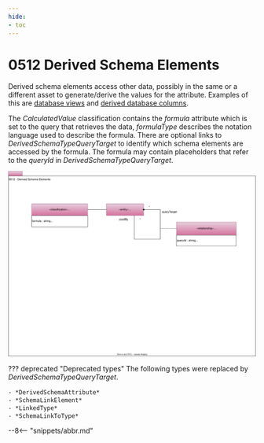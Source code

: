 ```yaml
---
hide:
- toc
---
```


<!-- SPDX-License-Identifier: CC-BY-4.0 -->
<!-- Copyright Contributors to the ODPi Egeria project. -->

# 0512 Derived Schema Elements

Derived schema elements access other data, possibly in the same or a different asset to generate/derive the values for the attribute.  Examples of this are [database views](/types/5/0534-Relational-Schemas) and [derived database columns]((/types/5/0534-Relational-Schemas)).

The *CalculatedValue* classification contains the *formula* attribute which is set to the query that retrieves the data, *formulaType* describes the notation language used to describe the formula.  There are optional links to *DerivedSchemaTypeQueryTarget* to identify which schema elements are accessed by the formula. The formula may contain placeholders that refer to the *queryId* in *DerivedSchemaTypeQueryTarget*.

![UML](0512-Derived-Schema-Elements.svg)


??? deprecated "Deprecated types"
    The following types were replaced by *DerivedSchemaTypeQueryTarget*.

    - *DerivedSchemaAttribute*
    - *SchemaLinkElement*
    - *LinkedType*
    - *SchemaLinkToType*

--8<-- "snippets/abbr.md"